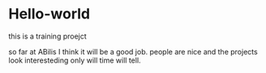 # Hello-world
this is a training proejct

so far at ABilis I think it will be a good job.
people are nice and the projects look interesteding
only will time will tell.

